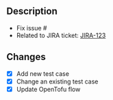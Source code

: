 <!-- Ensure no Issue/Jira number in the title. -->
## Description
<!-- Explain what this PR does and why it is needed. -->

<!-- Ensure to mention Issue or Jira if applicable. -->
- Fix issue #
- Related to JIRA ticket: [JIRA-123](https://your-jira-url.com)

## Changes
<!-- List key changes made in this PR. For example: -->
- [x] Add new test case
- [x] Change an existing test case
- [x] Update OpenTofu flow
